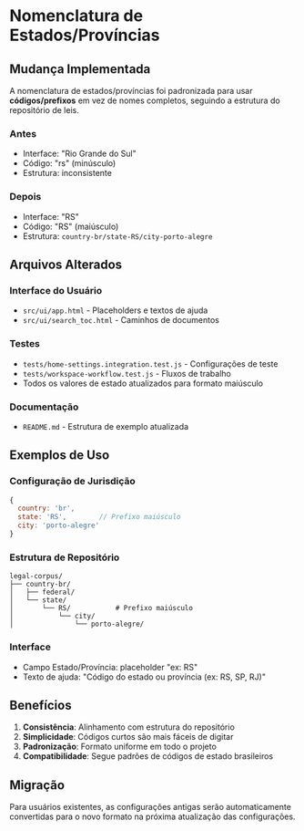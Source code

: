 # Nomenclatura de Estados/Províncias

## Mudança Implementada

A nomenclatura de estados/províncias foi padronizada para usar **códigos/prefixos** em vez de nomes completos, seguindo a estrutura do repositório de leis.

### Antes
- Interface: "Rio Grande do Sul"
- Código: "rs" (minúsculo)
- Estrutura: inconsistente

### Depois
- Interface: "RS" 
- Código: "RS" (maiúsculo)
- Estrutura: `country-br/state-RS/city-porto-alegre`

## Arquivos Alterados

### Interface do Usuário
- `src/ui/app.html` - Placeholders e textos de ajuda
- `src/ui/search_toc.html` - Caminhos de documentos

### Testes
- `tests/home-settings.integration.test.js` - Configurações de teste
- `tests/workspace-workflow.test.js` - Fluxos de trabalho
- Todos os valores de estado atualizados para formato maiúsculo

### Documentação
- `README.md` - Estrutura de exemplo atualizada

## Exemplos de Uso

### Configuração de Jurisdição
```javascript
{
  country: 'br',
  state: 'RS',        // Prefixo maiúsculo
  city: 'porto-alegre'
}
```

### Estrutura de Repositório
```
legal-corpus/
├── country-br/
│   ├── federal/
│   └── state/
│       └── RS/           # Prefixo maiúsculo
│           └── city/
│               └── porto-alegre/
```

### Interface
- Campo Estado/Província: placeholder "ex: RS"
- Texto de ajuda: "Código do estado ou província (ex: RS, SP, RJ)"

## Benefícios

1. **Consistência**: Alinhamento com estrutura do repositório
2. **Simplicidade**: Códigos curtos são mais fáceis de digitar
3. **Padronização**: Formato uniforme em todo o projeto
4. **Compatibilidade**: Segue padrões de códigos de estado brasileiros

## Migração

Para usuários existentes, as configurações antigas serão automaticamente convertidas para o novo formato na próxima atualização das configurações.
